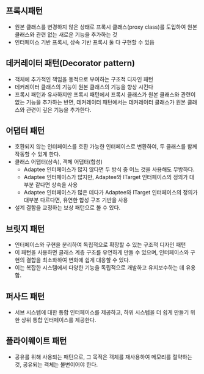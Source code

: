 ## 프록시패턴
- 원본 클래스를 변경하지 않은 상태로 프록시 클래스(proxy class)를 도입하여 원본 클래스와 관련 없는 새로운 기능을 추가하는 것
- 인터페이스 기반 프록시, 상속 기반 프록시 둘 다 구현할 수 있음

## 데커레이터 패턴(Decorator pattern)
- 객체에 추가적인 책임을 동적으로 부여하는 구조적 디자인 패턴
- 데커레이터 클래스의 기능이 원본 클래스의 기능을 향상 시킨다
- 프록시 패턴과 유사하지만 프록시 패턴에서 프록시 클래스가 원본 클래스와 관련이 없는 기능을 추가하는 반면, 데커레이터 패턴에서는 데커레이터 클래스가 원본 클래스와 관련이 깊은 기능을 추가한다.

## 어댑터 패턴
- 호환되지 않는 인터페이스를 호환 가능한 인터페이스로 변환하여, 두 클래스를 함께 작동할 수 있게 한다.
- 클래스 어탭터(상속), 객체 어댑터(합성)
    - Adaptee 인터페이스가 많지 않다면 두 방식 중 어느 것을 사용해도 무방하다.
    - Adaptee 인터페이스가 많지만, Adaptee와 ITarget 인터페이스의 정의가 대부분 같다면 상속을 사용
    - Adaptee 인터페이스가 많은 데다가 Adaptee와 ITarget 인터페이스의 정의가 대부분 다르다면, 유연한 합성 구조 기반을 사용
- 설계 결함을 교정하는 보상 패턴으로 볼 수 있다.

## 브릿지 패턴
- 인터페이스와 구현을 분리하여 독립적으로 확장할 수 있는 구조적 디자인 패턴
- 이 패턴을 사용하면 클래스 계층 구조를 유연하게 만들 수 있으며, 인터페이스와 구현의 결합을 최소화하여 변화에 쉽게 대응할 수 있다. 
- 이는 복잡한 시스템에서 다양한 기능을 독립적으로 개발하고 유지보수하는 데 유용함.

## 퍼사드 패턴
- 서브 시스템에 대한 통합 인터페이스를 제공하고, 하위 시스템을 더 쉽게 만들기 위한 상위 통합 인터페이스를 제공한다.

## 플라이웨이트 패턴
- 공유를 위해 사용되는 패턴으로, 그 목적은 객체를 재사용하여 메모리를 절약하는 것, 공유되는 객체는 불변이어야 한다.
